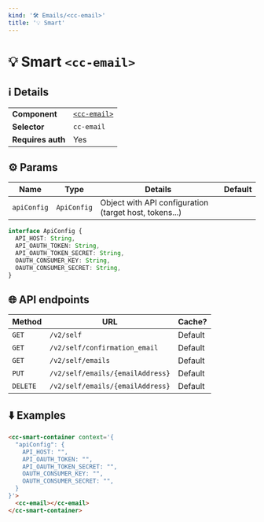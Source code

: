 ```yaml
---
kind: '🛠 Emails/<cc-email>'
title: '💡 Smart'
---
```

# 💡 Smart `<cc-email>`

<cc-smart-container context='{}'>
  <cc-email></cc-email>
</cc-smart-container>


## ℹ️ Details

<table>
  <tr><td><strong>Component    </strong> <td><a href="https://www.clever-cloud.com/doc/clever-components/?path=/story/🛠-emails-cc-email--default-story"><code>&lt;cc-email&gt;</code></a>
  <tr><td><strong>Selector     </strong> <td><code>cc-email</code>
  <tr><td><strong>Requires auth</strong> <td>Yes
</table>

## ⚙️ Params

| Name        | Type        | Details                                                | Default |
|-------------|-------------|--------------------------------------------------------|---------|
| `apiConfig` | `ApiConfig` | Object with API configuration (target host, tokens...) |         |


```typescript
interface ApiConfig {
  API_HOST: String,
  API_OAUTH_TOKEN: String,
  API_OAUTH_TOKEN_SECRET: String,
  OAUTH_CONSUMER_KEY: String,
  OAUTH_CONSUMER_SECRET: String,
}
```

## 🌐 API endpoints

| Method   | URL                              | Cache?  |
|----------|----------------------------------|---------|
| `GET`    | `/v2/self`                       | Default |
| `GET`    | `/v2/self/confirmation_email`    | Default |
| `GET`    | `/v2/self/emails`                | Default |
| `PUT`    | `/v2/self/emails/{emailAddress}` | Default |
| `DELETE` | `/v2/self/emails/{emailAddress}` | Default |


## ⬇️️ Examples

```html
<cc-smart-container context='{
  "apiConfig": {
    API_HOST: "",
    API_OAUTH_TOKEN: "",
    API_OAUTH_TOKEN_SECRET: "",
    OAUTH_CONSUMER_KEY: "",
    OAUTH_CONSUMER_SECRET: "",
  }
}'>
  <cc-email></cc-email>
</cc-smart-container>
```
